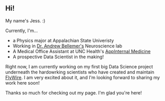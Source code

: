 ## Hi!

My name's Jess. :)

Currently, I'm...
- a Physics major at Appalachian State Univeristy
- Working in [Dr. Andrew Bellemer's](https://biology.appstate.edu/directory/dr-andrew-bellemer) Neuroscience lab
- A Medical Office Assistant at UNC Health's [AppInternal Medicine](https://www.unchealthappalachian.org/locations/profile/appinternal-medicine/)
- A prospective Data Scientist in the making!

Right now, I am currently working on my first big Data Science project underneath the hardowrking scientists who have created and maintain [FlyWire](https://flywire.ai/). I am very excited about it, and I'm looking forward to sharing my work here soon!

Thanks so much for checking out my page. I'm glad you're here!




<!--
**jjessicahorton/jjessicahorton** is a ✨ _special_ ✨ repository because its `README.md` (this file) appears on your GitHub profile.

Here are some ideas to get you started:

- 🔭 I’m currently working on ...
- 🌱 I’m currently learning ...
- 👯 I’m looking to collaborate on ...
- 🤔 I’m looking for help with ...
- 💬 Ask me about ...
- 📫 How to reach me: ...
- 😄 Pronouns: ...
- ⚡ Fun fact: ...
-->
